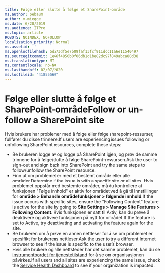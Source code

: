 ```yaml
---
title: Følge eller slutte å følge et SharePoint-område
ms.author: pebaum
author: v-miegge
ms.date: 6/20/2019
ms.audience: ITPro
ms.topic: article
ROBOTS: NOINDEX, NOFOLLOW
localization_priority: Normal
ms.assetid: ''
ms.openlocfilehash: 5da73df5e7b09faf13fcf911dcc11a6e11540497
ms.sourcegitcommit: 1e66f4850b0f06db1d1be82dc97f849abca80d38
ms.translationtype: MT
ms.contentlocale: nb-NO
ms.lasthandoff: 02/07/2020
ms.locfileid: "41855560"
---
```

# <a name="follow-or-un-follow-a-sharepoint-site"></a><span data-ttu-id="2b07d-102">Følge eller slutte å følge et SharePoint-område</span><span class="sxs-lookup"><span data-stu-id="2b07d-102">Follow or un-follow a SharePoint site</span></span>

<span data-ttu-id="2b07d-103">Hvis brukere har problemer med å følge eller følge sharepoint-ressurser, fullfører du disse trinnene:</span><span class="sxs-lookup"><span data-stu-id="2b07d-103">If users are experiencing issues following or unfollowing SharePoint resources, complete these steps:</span></span>

* <span data-ttu-id="2b07d-104">Be brukeren logge av og logge på SharePoint igjen, og prøv de samme trinnene for å følge/slutte å følge SharePoint-ressursen.</span><span class="sxs-lookup"><span data-stu-id="2b07d-104">Ask the user to sign-out and sign back into SharePoint and try the same steps to follow/unfollow the SharePoint resource.</span></span>
* <span data-ttu-id="2b07d-105">Finn ut om problemet er med et bestemt område eller alle områder.</span><span class="sxs-lookup"><span data-stu-id="2b07d-105">Determine if the issue is with a specific site or all sites.</span></span> <span data-ttu-id="2b07d-106">Hvis problemet oppstår med bestemte områder, må du kontrollere at funksjonen "Følge innhold" er aktiv for området ved å gå til Innstillinger for **område > Behandle områdefunksjoner > følgende innhold**.</span><span class="sxs-lookup"><span data-stu-id="2b07d-106">If the issue occurs with specific sites, ensure the “Following Content” feature is active for the site by going to **Site Settings > Manage Site Features > Following Content**.</span></span> <span data-ttu-id="2b07d-107">Hvis funksjonen er satt til Aktiv, kan du prøve å deaktivere og aktivere funksjonen på nytt for området.</span><span class="sxs-lookup"><span data-stu-id="2b07d-107">If the feature is set to Active, try deactivating and activating the feature again for the site.</span></span>
* <span data-ttu-id="2b07d-108">Be brukeren om å prøve en annen nettleser for å se om problemet er spesifikt for brukerens nettleser.</span><span class="sxs-lookup"><span data-stu-id="2b07d-108">Ask the user to try a different Internet browser to see if the issue is specific to the user’s browser.</span></span>
* <span data-ttu-id="2b07d-109">Hvis alle brukere og alle nettsteder har det samme problemet, kan du se [instrumentbordet for tjenestetilstand](https://admin.microsoft.com/AdminPortal/Home#/servicehealth) for å se om organisasjonen påvirkes.</span><span class="sxs-lookup"><span data-stu-id="2b07d-109">If all users and all sites are experiencing the same issue, check the [Service Health Dashboard](https://admin.microsoft.com/AdminPortal/Home#/servicehealth) to see if your organization is impacted.</span></span>
